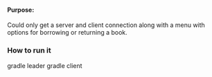 #### Purpose:
Could only get a server and client connection along with a menu with options for borrowing or returning a book. 

### How to run it

gradle leader
gradle client